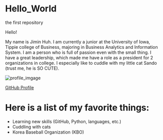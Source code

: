 # Hello_World
the first repository

Hello!

My name is Jimin Huh.
I am currently a junior at the University of Iowa, Tippie college of Business, majoring in Business Analytics and Information System.
I am a person who is full of passion even with the small thing.
I have a great leadership, which made me have a role as a president for 2 organizations in college.
I especially like to cuddle with my little cat Sando (trust me, he is SO CUTE).

![profile_imgage](https://avatars2.githubusercontent.com/u/72235190?s=400&u=0104f5312351ca43fe4415aaefe7de7d60648b80&v=4)

[GitHub Profile](https://github.com/jimin-huh)

# Here is a list of my favorite things:
- Learning new skills (GitHub, Python, languages, etc.)
- Cuddling with cats
- Korea Baseball Organization (KBO)
